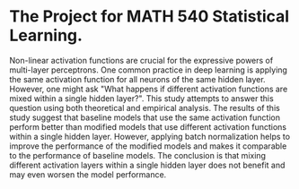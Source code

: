# The Project for MATH 540 Statistical Learning.

Non-linear activation functions are crucial for the expressive powers of multi-layer perceptrons. One common practice in deep learning is applying the same activation function for all neurons of the same hidden layer. However, one might ask "What happens if different activation functions are mixed within a single hidden layer?". This study attempts to answer this question using both theoretical and empirical analysis. The results of this study suggest that baseline models that use the same activation function perform better than modified models that use different activation functions within a single hidden layer. However, applying batch normalization helps to improve the performance of the modified models and makes it comparable to the performance of baseline models. The conclusion is that mixing different activation layers within a single hidden layer does not benefit and may even worsen the model performance.
